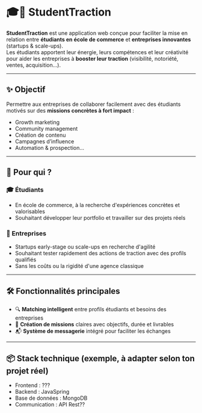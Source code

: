 # 🎓🚀 StudentTraction

**StudentTraction** est une application web conçue pour faciliter la mise en relation entre **étudiants en école de commerce** et **entreprises innovantes** (startups & scale-ups).  
Les étudiants apportent leur énergie, leurs compétences et leur créativité pour aider les entreprises à **booster leur traction** (visibilité, notoriété, ventes, acquisition...).

---

## ✨ Objectif

Permettre aux entreprises de collaborer facilement avec des étudiants motivés sur des **missions concrètes à fort impact** :
- Growth marketing
- Community management
- Création de contenu
- Campagnes d’influence
- Automation & prospection...

---

## 🧩 Pour qui ?

### 🎓 Étudiants
- En école de commerce, à la recherche d'expériences concrètes et valorisables
- Souhaitant développer leur portfolio et travailler sur des projets réels

### 🚀 Entreprises
- Startups early-stage ou scale-ups en recherche d'agilité
- Souhaitant tester rapidement des actions de traction avec des profils qualifiés
- Sans les coûts ou la rigidité d'une agence classique

---

## 🛠️ Fonctionnalités principales

- 🔍 **Matching intelligent** entre profils étudiants et besoins des entreprises
- 📝 **Création de missions** claires avec objectifs, durée et livrables
- 📬 **Système de messagerie** intégré pour faciliter les échanges

---

## 📦 Stack technique (exemple, à adapter selon ton projet réel)

- Frontend : ???
- Backend : JavaSpring
- Base de données : MongoDB
- Communication : API Rest??
